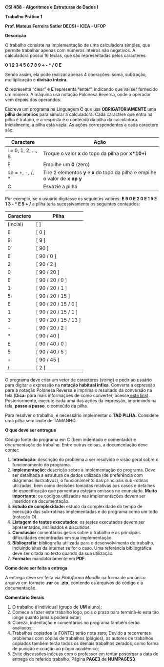 **CSI 488 – Algoritmos e Estruturas de Dados I** 

**Trabalho Prático 1** 

**Prof. Mateus Ferreira Satler DECSI – ICEA - UFOP** 

**Descrição** 

O trabalho consiste na implementação de uma calculadora simples, que permite trabalhar apenas com números inteiros não negativos. A calculadora possui 16 teclas, que são representadas pelos caracteres: 

**0 1 2 3 4 5 6 7 8 9 + - \* / C E** 

Sendo assim, ela pode realizar apenas 4 operações: soma, subtração, multiplicação e **divisão** **inteira**. 

**C** representa “clear” e **E** representa “enter”, indicando que vai ser fornecido um número. A máquina usa notação Polonesa Reversa, onde o operador vem depois dos operandos. 

Escreva  um  programa  na  Linguagem  **C**  que  usa  **OBRIGATORIAMENTE**  uma  **pilha  de  inteiros**  para  simular  a calculadora. Cada caractere que entra na pilha é tratado, e a resposta é o conteúdo  da pilha da calculadora. Inicialmente, a pilha está vazia. As ações correspondentes a cada caractere são: 



|**Caractere** |**Ação** |
| - | - |
|i = 0, 1, 2, ..., 9 |Troque o valor **x** do topo da pilha por **x\*10+i** |
|E |Empilhe um **0** (zero) |
|op = +, -, /, \*|Tire 2 elementos **y** e **x** do topo da pilha e empilhe o valor de **x op y**  |
|C |Esvazie a pilha |
Por exemplo, se o usuário digitasse os seguintes valores: **E 9 0 E 2 0 E 1 5 E 1 3 - \* E 5 + /** a pilha teria sucessivamente os seguintes conteúdos: 



|**Caractere** |**Pilha** |
| - | - |
|(incial)|[ ] |
|E |[ 0 ] |
|9 |[ 9 ] |
|0 |[ 90 ] |
|E |[ 90 / 0 ] |
|2 |[ 90 / 2 ] |
|0 |[ 90 / 20 ] |
|E |[ 90 / 20 / 0 ] |
|1 |[ 90 / 20 / 1 ] |
|5 |[ 90 / 20 / 15 ] |
|E |[ 90 / 20 / 15 / 0 ] |
|1 |[ 90 / 20 / 15 / 1 ] |
|3 |[ 90 / 20 / 15 / 13 ] |
|- |[ 90 / 20 / 2 ] |
|\* |[ 90 / 40 ] |
|E |[ 90 / 40 / 0 ] |
|5 |[ 90 / 40 / 5 ] |
|+ |[ 90 / 45 ] |
|/ |[ 2 ] |


O programa deve criar um vetor de caracteres (string) e pedir ao usuário para digitar a expressão na **notação habitual infixa**. Converta a expressão para a notação Polonesa Reversa e imprima o resultado da conversão na tela (**Dica:** para mais informações de como converter, acesse[ este link)](https://www.ime.usp.br/~pf/algoritmos/aulas/pilha.html). Posteriormente, execute cada uma das ações da expressão, imprimindo na tela, **passo a passo**, o conteúdo da pilha. 

Para resolver o trabalho, é necessário implementar o **TAD PILHA.** Considere uma pilha sem limite de TAMANHO. 

**O que deve ser entregue** 

Código fonte do programa em C (bem indentado e comentado) e documentação do trabalho. Entre outras coisas, a documentação deve conter: 

1. **Introdução:** descrição do problema a ser resolvido e visão geral sobre o funcionamento do programa. 
1. **Implementação:** descrição sobre a implementação do programa. Deve ser detalhada a estrutura de dados utilizada (de preferência com diagramas ilustrativos), o funcionamento das principais sub-rotinas utilizadas, bem  como  decisões  tomadas  relativas  aos  casos  e  detalhes  de  especificação  que  porventura  estejam omissos no enunciado. **Muito importante:** os códigos utilizados nas implementações devem ser inseridos na documentação. 
1. **Estudo de complexidade:** estudo da complexidade do tempo de execução das sub-rotinas implementadas e do programa como um todo (notação O). 
1. **Listagem de testes executados:** os testes executados devem ser apresentados, analisados e discutidos. 
1. **Conclusão:**  comentários  gerais  sobre  o  trabalho  e  as  principais  dificuldades  encontradas  em  sua implementação. 
1. **Bibliografia:** bibliografia utilizada para o desenvolvimento do trabalho, incluindo sites da Internet se for o caso. Uma referência bibliográfica deve ser citada no texto quando da sua utilização. 
1. **Formato:** mandatoriamente em **PDF**. 

**Como deve ser feita a entrega** 

A entrega deve ser feita via *Plataforma Moodle* na forma de um único arquivo em formato **.rar** ou **.zip**, contendo os arquivos do código e a documentação.  

**Comentário Gerais** 

1. O trabalho é individual (grupo de **UM** aluno); 
1. Comece a fazer este trabalho logo, pois o prazo para terminá-lo está tão longe quanto jamais poderá estar; 
1. Clareza, indentação e comentários no programa também serão avaliados; 
1. Trabalhos copiados (e FONTE) terão nota zero; Devido  a  recorrentes  problemas  com  cópias  de  trabalhos  (plágios),  os  autores  de  trabalhos  copiados também terão todos os demais trabalhos zerados, como forma de punição e coação ao plágio acadêmico; 
1. Evite discussões inócuas com o professor em tentar postergar a data de entrega do referido trabalho. 
Página **PAGE3** de **NUMPAGES3** 
